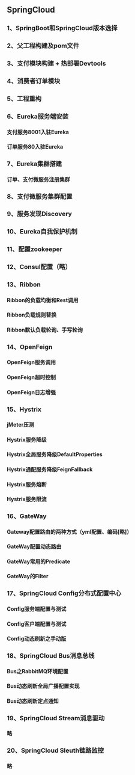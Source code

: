 ## SpringCloud
### 1、SpringBoot和SpringCloud版本选择
### 2、父工程构建及pom文件
### 3、支付模块构建 + 热部署Devtools
### 4、消费者订单模块
### 5、工程重构
### 6、Eureka服务端安装
#### 支付服务8001入驻Eureka
#### 订单服务80入驻Eureka
### 7、Eureka集群搭建
#### 订单、支付微服务注册集群
### 8、支付微服务集群配置
### 9、服务发现Discovery
### 10、Eureka自我保护机制
### 11、配置zookeeper
### 12、Consul配置（略）
### 13、Ribbon
#### Ribbon的负载均衡和Rest调用
#### Ribbon负载规则替换
#### Ribbon默认负载轮询、手写轮询
### 14、OpenFeign
#### OpenFeign服务调用
#### OpenFeign超时控制
#### OpenFeign日志增强
### 15、Hystrix
#### jMeter压测
#### Hystrix服务降级
#### Hystrix全局服务降级DefaultProperties
#### Hystrix通配服务降级FeignFallback
#### Hystrix服务熔断
#### Hystrix服务限流
### 16、GateWay
#### Gateway配置路由的两种方式（yml配置、编码[略]）
#### GateWay配置动态路由
#### GateWay常用的Predicate
#### GateWay的Filter
### 17、SpringCloud Config分布式配置中心
#### Config服务端配置与测试
#### Config客户端配置与测试
#### Config动态刷新之手动版
### 18、SpringCloud Bus消息总线
#### Bus之RabbitMQ环境配置
#### Bus动态刷新全局广播配置实现
#### Bus动态刷新定点通知
### 19、SpringCloud Stream消息驱动
#### 略
### 20、SpringCloud Sleuth链路监控
#### 略

